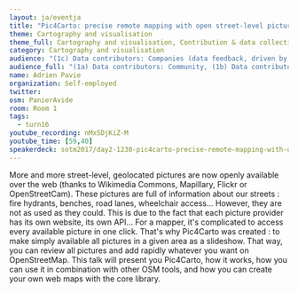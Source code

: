 ```yaml
---
layout: ja/eventja
title: "Pic4Carto: precise remote mapping with open street-level pictures"
theme: Cartography and visualisation
theme_full: Cartography and visualisation, Contribution & data collection
category: Cartography and visualisation
audience: "(1c) Data contributors: Companies (data feedback, driven by need of data...)"
audience_full: "(1a) Data contributors: Community, (1b) Data contributors: Public administration (open data, data feedback...), (1c) Data contributors: Companies (data feedback, driven by need of data...), (2b) Data users: Non-profit and public service"
name: Adrien Pavie
organization: Self-employed
twitter:
osm: PanierAvide
room: Room 1
tags:
  - turn16
youtube_recording: nMxSDjKiZ-M
youtube_time: [59,40]
speakerdeck: sotm2017/day2-1230-pic4carto-precise-remote-mapping-with-open-street-level-pictures
---
```

More and more street-level, geolocated pictures are now openly available over the web (thanks to Wikimedia Commons, Mapillary, Flickr or OpenStreetCam). These pictures are full of information about our streets : fire hydrants, benches, road lanes, wheelchair access... However, they are not as used as they could. This is due to the fact that each picture provider has its own website, its own API... For a mapper, it's complicated to access every available picture in one click. That's why Pic4Carto was created : to make simply available all pictures in a given area as a slideshow. That way, you can review all pictures and add rapidly whatever you want on OpenStreetMap. This talk will present you Pic4Carto, how it works, how you can use it in combination with other OSM tools, and how you can create your own web maps with the core library.

